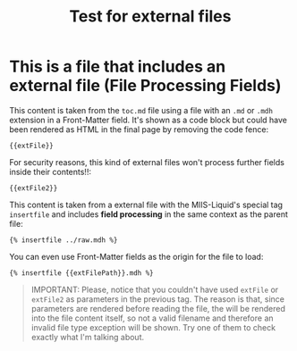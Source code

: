 ﻿---
title: Test for external files
data: a,b,c,d,e
extFile: ~/toc.md
extFile2: ../raw.mdh
extFilePath: ../raw
---
# This is a file that includes an external file (File Processing Fields)

This content is taken from the `toc.md` file using a file with an `.md` or `.mdh` extension in a Front-Matter field. It's shown as a code block but could have been rendered as HTML in the final page by removing the code fence:

```
{{extFile}}
```

For security reasons, this kind of external files won't process further fields inside their contents!!:

```
{{extFile2}}
```

This content is taken from a external file with the MIIS-Liquid's special tag `insertfile` and includes **field processing** in the same context as the parent file:

```
{% insertfile ../raw.mdh %}
```

You can even use Front-Matter fields as the origin for the file to load:

```
{% insertfile {{extFilePath}}.mdh %}
```

>IMPORTANT: Please, notice that you couldn't have used `extFile` or `extFile2` as parameters in the previous tag. The reason is that, since parameters are rendered before reading the file, the will be rendered into the file content itself, so not a valid filename and therefore an invalid file type exception will be shown. Try one of them to check exactly what I'm talking about.